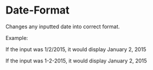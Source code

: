 # Date-Format

Changes any inputted date into correct format.

Example: 

If the input was 1/2/2015, it would display January 2, 2015

If the input was 1-2-2015, it would display January 2, 2015


